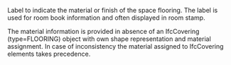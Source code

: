 Label to indicate the material or finish of the space flooring. The label is used for room book information and often displayed in room stamp.



The material information is provided in absence of an IfcCovering (type=FLOORING) object with own shape representation and material assignment. In case of inconsistency the material assigned to IfcCovering elements takes precedence.
